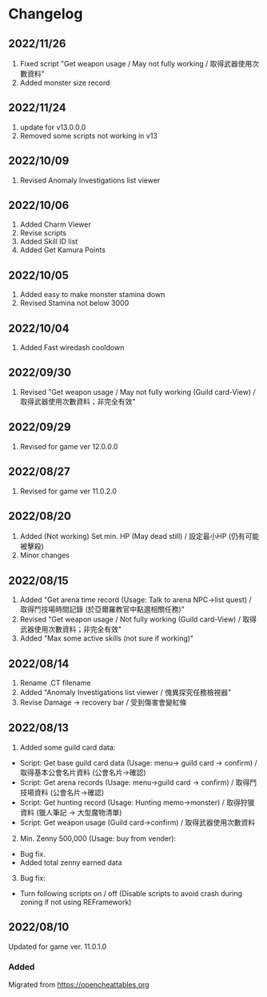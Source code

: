 # Changelog

## 2022/11/26
1. Fixed script "Get weapon usage / May not fully working / 取得武器使用次數資料" 
1. Added monster size record

## 2022/11/24
1. update for v13.0.0.0
1. Removed some scripts not working in v13


## 2022/10/09
1. Revised Anomaly Investigations list viewer 

## 2022/10/06
1. Added Charm Viewer
2. Revise scripts
3. Added Skill ID list
4. Added Get Kamura Points

## 2022/10/05
1. Added easy to make monster stamina down
1. Revised Stamina not below 3000

## 2022/10/04
1. Added Fast wiredash cooldown

## 2022/09/30
1. Revised "Get weapon usage / May not fully working (Guild card-View) / 取得武器使用次數資料；非完全有效"

## 2022/09/29
1. Revised for game ver 12.0.0.0  

## 2022/08/27
1. Revised for game ver 11.0.2.0  

## 2022/08/20
1. Added (Not working) Set min. HP (May dead still) / 設定最小HP (仍有可能被擊殺)
2. Minor changes

## 2022/08/15  
1. Added "Get arena time record (Usage: Talk to arena NPC->list quest) / 取得鬥技場時間記錄 (於亞爾羅教官中點選相關任務)"  
2. Revised "Get weapon usage / Not fully working (Guild card-View) / 取得武器使用次數資料；非完全有效"
3. Added "Max some active skills (not sure if working)"

## 2022/08/14  
1. Rename .CT filename  
2. Added "Anomaly Investigations list viewer / 傀異探究任務檢視器"  
3. Revise Damage -> recovery bar / 受到傷害會變紅條  

## 2022/08/13  
1. Added some guild card data:  
+ Script: Get base guild card data (Usage: menu-> guild card -> confirm) / 取得基本公會名片資料 (公會名片->確認)  
+ Script: Get arena records (Usage: menu->guild card -> confirm) / 取得鬥技場資料 (公會名片->確認)  
+ Script: Get hunting record (Usage: Hunting memo->monster) / 取得狩獵資料 (獵人筆記 -> 大型魔物清單)  
+ Script: Get weapon usage (Guild card->confirm) / 取得武器使用次數資料  
2. Min. Zenny 500,000 (Usage: buy from vender):  
+ Bug fix.  
+ Added total zenny earned data  
3. Bug fix:
+ Turn following scripts on / off (Disable scripts to avoid crash during zoning if not using REFramework)  

## 2022/08/10  
Updated for game ver. 11.0.1.0  

### Added
Migrated from https://opencheattables.org
